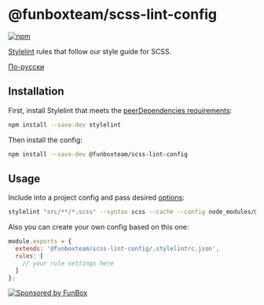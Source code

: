 # @funboxteam/scss-lint-config

[![npm](https://img.shields.io/npm/v/@funboxteam/scss-lint-config.svg)](https://www.npmjs.com/package/@funboxteam/scss-lint-config)

[Stylelint](https://stylelint.io) rules that follow our style guide for SCSS.

[По-русски](./README.ru.md)

## Installation

First, install Stylelint that meets 
the [peerDependencies requirements](./package.json):

```bash
npm install --save-dev stylelint
```

Then install the config:

```bash
npm install --save-dev @funboxteam/scss-lint-config
```

## Usage

Include into a project config and pass desired [options](https://stylelint.io/user-guide/cli/):

```bash
stylelint "src/**/*.scss" --syntax scss --cache --config node_modules/@funboxteam/scss-lint-config/.stylelintrc`
```

Also you can create your own config based on this one:

```js
module.exports = {
  extends: '@funboxteam/scss-lint-config/.stylelintrc.json',
  rules: [
    // your rule settings here
  ]
};
```

[![Sponsored by FunBox](https://funbox.ru/badges/sponsored_by_funbox_centered.svg)](https://funbox.ru)
